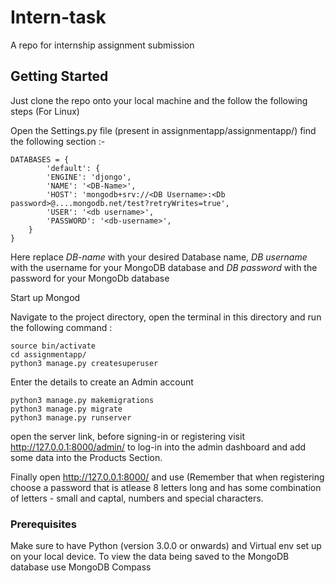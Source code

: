 # Intern-task
A repo for internship assignment submission

## Getting Started

Just clone the repo onto your local machine and the follow the following steps (For Linux)

Open the Settings.py file (present in assignmentapp/assignmentapp/)
find the following section :-
```
DATABASES = {
        'default': {
        'ENGINE': 'djongo',
        'NAME': '<DB-Name>',
        'HOST': 'mongodb+srv://<DB Username>:<Db password>@....mongodb.net/test?retryWrites=true',
        'USER': '<db username>',
        'PASSWORD': '<db-username>',
    }
}
```
Here replace *DB-name* with your desired Database name, *DB username* with the username for your MongoDB database and *DB password* with the password for your MongoDb database

Start up Mongod

Navigate to the project directory, open the terminal in this directory and run the following command :
```
source bin/activate
cd assignmentapp/
python3 manage.py createsuperuser
```
Enter the details to create an Admin account
```
python3 manage.py makemigrations
python3 manage.py migrate
python3 manage.py runserver
```
open the server link, before signing-in or registering visit http://127.0.0.1:8000/admin/ to log-in into the admin dashboard and add some data into the Products Section.

Finally open http://127.0.0.1:8000/ and use (Remember that when registering choose a password that is atlease 8 letters long and has some combination of letters - small and captal, numbers and special characters.

### Prerequisites

Make sure to have Python (version 3.0.0 or onwards) and Virtual env set up on your local device.
To view the data being saved to the MongoDB database use MongoDB Compass
